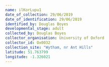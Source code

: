 ```yaml
---
name: ilKorLupu1
date_of_collection: 29/06/2019
date_of_identification: 29/06/2019
identified_by: Douglas Boyes
developmental_stage: adult
collected_by: Douglas Boyes
collector_organisation: University of Oxford
collector_id: Ox0032
collection_site: "Wytham, nr Ant Hills"
latitude: 51.763799
longitude: -1.326021
---
```

